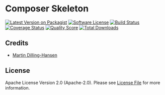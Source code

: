 # Composer Skeleton

[![Latest Version on Packagist][ico-version]][link-packagist]
[![Software License][ico-license]](LICENSE.md)
[![Build Status][ico-travis]][link-travis]
[![Coverage Status][ico-scrutinizer]][link-scrutinizer]
[![Quality Score][ico-code-quality]][link-code-quality]
[![Total Downloads][ico-downloads]][link-downloads]

## Credits

- [Martin Dilling-Hansen][link-author]

## License

Apache License Version 2.0 (Apache-2.0). Please see [License File](LICENSE.md) for more information.

[ico-version]: https://img.shields.io/packagist/v/coisa/composer-skeleton.svg?style=flat-square
[ico-license]: https://img.shields.io/badge/license-Apache%0202.0-brightgreen.svg?style=flat-square
[ico-travis]: https://img.shields.io/travis/coisa/composer-skeleton/master.svg?style=flat-square
[ico-scrutinizer]: https://img.shields.io/scrutinizer/coverage/g/coisa/composer-skeleton.svg?style=flat-square
[ico-code-quality]: https://img.shields.io/scrutinizer/g/coisa/composer-skeleton.svg?style=flat-square
[ico-downloads]: https://img.shields.io/packagist/dt/coisa/composer-skeleton.svg?style=flat-square

[link-packagist]: https://packagist.org/packages/coisa/composer-skeleton
[link-travis]: https://travis-ci.org/coisa/composer-skeleton
[link-scrutinizer]: https://scrutinizer-ci.com/g/coisa/composer-skeleton/code-structure
[link-code-quality]: https://scrutinizer-ci.com/g/coisa/composer-skeleton
[link-downloads]: https://packagist.org/packages/coisa/composer-skeleton
[link-author]: https://github.com/coisa
